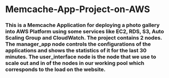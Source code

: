 # Memcache-App-Project-on-AWS
### This is a Memcache Application for deploying a photo gallery into AWS Platform using some services like EC2, RDS, S3, Auto Scaling Group and CloudWatch. The project contains 2 nodes. The manager_app node controls the configurations of the applications and shows the statistics of it for the last 30 minutes. The user_interface node is the node that we use to scale out and in of the nodes in our working pool which corresponds to the load on the website.
